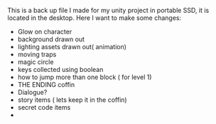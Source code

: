 This is a back up file I made for my unity project in portable SSD, it is located in the desktop. Here I want to make some changes:
- Glow on character
- background drawn out
- lighting assets drawn out( animation) 
- moving traps
- magic circle
- keys collected using boolean
- how to jump more than one block ( for level 1)
- THE ENDING coffin
- Dialogue?
- story items ( lets keep it in the coffin) 
- secret code items
- 
